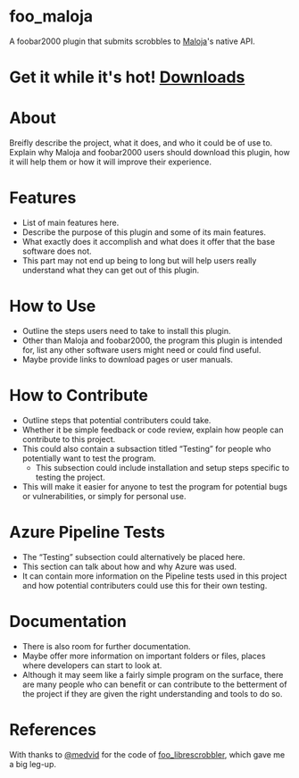 # foo_maloja

A foobar2000 plugin that submits scrobbles to [Maloja](https://github.com/krateng/maloja)'s native API.

# Get it while it's hot! [Downloads](https://github.com/ICTman1076/foo_maloja/releases)

# About
Breifly describe the project, what it does, and who it could be of use to. Explain why Maloja and foobar2000 users should download this plugin, how it will help them or how it will improve their experience. 

# Features
* List of main features here.
* Describe the purpose of this plugin and some of its main features.
* What exactly does it accomplish and what does it offer that the base software does not. 
* This part may not end up being to long but will help users really understand what they can get out of this plugin.

# How to Use
* Outline the steps users need to take to install this plugin.
* Other than Maloja and foobar2000, the program this plugin is intended for, list any other software users might need or could find useful.
* Maybe provide links to download pages or user manuals.

# How to Contribute
* Outline steps that potential contributers could take. 
* Whether it be simple feedback or code review, explain how people can contribute to this project. 
* This could also contain a subsaction titled “Testing” for people who potentially want to test the program.
  * This subsection could include installation and setup steps specific to testing the project. 
* This will make it easier for anyone to test the program for potential bugs or vulnerabilities, or simply for personal use.

# Azure Pipeline Tests
* The “Testing” subsection could alternatively be placed here.
* This section can talk about how and why Azure was used.
* It can contain more information on the Pipeline tests used in this project and how potential contributers could use this for their own testing.

# Documentation
* There is also room for further documentation.
* Maybe offer more information on important folders or files, places where developers can start to look at.
* Although it may seem like a fairly simple program on the surface, there are many people who can benefit or can contribute to the betterment of the project if they are given the right understanding and tools to do so.

# References

With thanks to [@medvid](https://github.com/medvid) for the code of [foo_librescrobbler](https://github.com/medvid/librescrobbler), which gave me a big leg-up.

